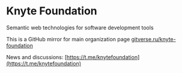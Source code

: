 # Knyte Foundation

Semantic web technologies for software development tools

This is a GitHub mirror for main organization page [gitverse.ru/knyte-foundation](https://gitverse.ru/knyte-foundation)

News and discussions: [https://t.me/knytefoundation](https://t.me/knytefoundation)
